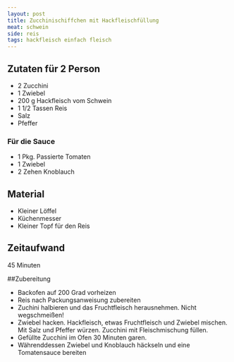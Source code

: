 ```yaml
---
layout: post
title: Zucchinischiffchen mit Hackfleischfüllung
meat: schwein
side: reis
tags: hackfleisch einfach fleisch
---
```

## Zutaten für 2 Person
* 2 Zucchini
* 1 Zwiebel
* 200 g Hackfleisch vom Schwein
* 1 1/2 Tassen Reis
* Salz
* Pfeffer

### Für die Sauce
* 1 Pkg. Passierte Tomaten
* 1 Zwiebel
* 2 Zehen Knoblauch

## Material
* Kleiner Löffel
* Küchenmesser
* Kleiner Topf für den Reis

## Zeitaufwand
45 Minuten

##Zubereitung
* Backofen auf 200 Grad vorheizen
* Reis nach Packungsanweisung zubereiten
* Zuchini halbieren und das Fruchtfleisch herausnehmen. Nicht
  wegschmeißen!
* Zwiebel hacken. Hackfleisch, etwas Fruchtfleisch und Zwiebel mischen.
  Mit Salz und Pfeffer würzen. Zucchini mit Fleischmischung füllen.
* Gefüllte Zucchini im Ofen 30 Minuten garen.
* Währenddessen Zwiebel und Knoblauch häckseln und eine Tomatensauce bereiten
